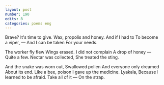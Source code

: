 ```yaml
---
layout: post
number: 190
edits: 8
categories: poems eng
---
```


Brave?
It's time to give.
Wax, propolis and honey.
And if I had to 
To become a viper, —
And I can be taken 
For your needs.
 
The worker fly flew
Wings erased.
I did not complain
A drop of honey —
Quite a few.
Nectar was collected,
She treated the sting.
 
And the snake was worn out,
Swallowed pollen
And everyone only dreamed
About its end.
Like a bee, poison 
I gave up the medicine.
Lyakala,
Because I learned to be afraid.
Take all of it —
On the strap.
